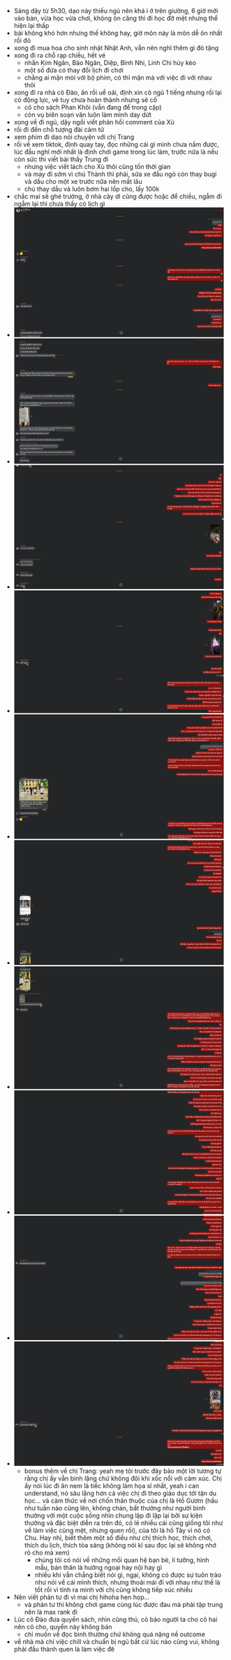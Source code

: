 - Sáng dậy từ 5h30, dạo này thiếu ngủ nên khá ì ở trên giường, 6 giờ mới vào bàn, vừa học vừa chơi, không ôn căng thì đi học đỡ mệt nhưng thể hiện lại thấp
- bài không khó hơn nhưng thế không hay, giờ môn này là môn dễ ôn nhất rồi đó
- xong đi mua hoa cho sinh nhật Nhật Anh, vẫn nên nghĩ thêm gì đó tặng
- xong đi ra chỗ rạp chiếu, hết vé
	- nhắn Kim Ngân, Bảo Ngân, Diệp, Bình Nhi, Linh Chi hủy kèo
	- một số đứa có thay đổi lịch đi chơi
	- chẳng ai mặn mòi với bộ phim, có thì mặn mà với việc đi với nhau thôi
- xong đi ra nhà cô Đào, ăn rồi uể oải, định xin cô ngủ 1 tiếng nhưng rồi lại có động lực, vẽ tuy chưa hoàn thành nhưng sẽ cố
	- cô cho sách Phan Khôi (vẫn đang để trong cặp)
	- còn vụ biên soạn văn luôn làm mình day dứt
- xong về đi ngủ, dậy ngồi viết phản hồi comment của Xù
- rồi đi đến chỗ tượng đài cảm tử
- xem phim đi dạo nói chuyện với chị Trang
- rồi về xem tiktok, định quay tay, đọc những cái gì mình chưa nắm được, lúc đầu nghĩ mới nhất là định chơi game trong lúc làm, trước nữa là nếu còn sức thì viết bài thầy Trung đi
	- nhưng việc viết lách cho Xù thôi cũng tốn thời gian
	- và may đi sớm vì chú Thành thì phải, sửa xe đầu ngõ còn thay bugi và dầu cho một xe trước nữa nên mất lâu
	- chú thay dầu và luôn bơm hai lốp cho, lấy 100k
- chắc mai sẽ ghé trường, ở nhà cày dl cũng được hoặc để chiều, ngẫm đi ngẫm lại thì chưa thấy có lịch gì
- ![image.png](../assets/image_1668187983126_0.png)
- ![image.png](../assets/image_1668187998074_0.png)
- ![image.png](../assets/image_1668188007815_0.png)
- ![image.png](../assets/image_1668188020907_0.png)
- ![image.png](../assets/image_1668188039934_0.png)
- ![image.png](../assets/image_1668188046944_0.png)
- ![image.png](../assets/image_1668188061282_0.png)
- ![image.png](../assets/image_1668188074600_0.png)
- ![image.png](../assets/image_1668188086066_0.png)
- ![image.png](../assets/image_1668188094149_0.png)
	- bonus thêm về chị Trang: yeah mẹ tôi trước đây bảo một lời tương tự rằng chị ấy vẫn bình lặng chứ không đôi khi xốc nổi với cảm xúc. Chị ấy nói lúc đi ăn nem là tiếc không làm họa sĩ nhất, yeah i can understand, nó sâu lắng hơn cả việc chị đi theo giáo dục tới tận du học... và cảm thức về nơi chốn thân thuộc của chị là Hồ Gươm (hầu như tuần nào cũng lên, không chán, bất thường như người bình thường với một cuộc sống nhìn chung lặp đi lặp lại bởi sự kiện thường và đặc biệt diễn ra trên đó, có lẽ nhiều cái cũng giống tôi như về làm việc cũng mệt, nhưng quen rồi), của tôi là hồ Tây vì nó có Chu. Hay nhỉ, biết thêm một số điều như chị thích học, thích chơi, thích du lịch, thích tỏa sáng (không nói kĩ sau đọc lại sẽ không nhớ rõ cho mà xem)
		- chúng tôi có nói về những mối quan hệ bạn bè, lí tưởng, hình mẫu, bản thân là hướng ngoại hay nội hay gì
		- nhiều khi vẫn chẳng biết nói gì, ngại, không có được sự tuôn trào như nói về cái mình thích, nhưng thoải mái đi với nhau như thế là tốt rồi vì tính ra mình với chị cũng không tiếp xúc nhiều
- Nên viết phản tư đi vì mai chị hihoha hẹn họp...
	- và phản tư thì không chơi game cùng lúc được đau mà phải tập trung nên là max rank đi
- Lúc cô Đào đưa quyển sách, nhìn cũng thú, cô bảo người ta cho cô hai nên cô cho, quyển này không bán
	- chỉ muốn về đọc bình thường chứ không quá nặng nề outcome
- về nhà mà chỉ việc chill và chuẩn bị ngủ bất cứ lúc nào cũng vui, không phải đầu thành quen là làm việc đê